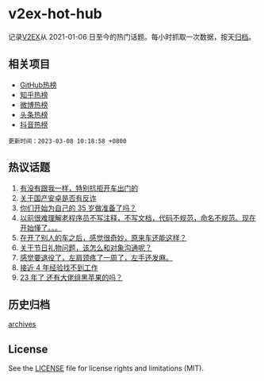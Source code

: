 # v2ex-hot-hub

 记录[V2EX](https://www.v2ex.com/)从 2021-01-06 日至今的热门话题。每小时抓取一次数据，按天[归档](archives)。
 
 ## 相关项目

- [GitHub热榜](https://github.com/it985/github-hot-hub)
- [知乎热榜](https://github.com/it985/zhihu-hot-hub)
- [微博热榜](https://github.com/it985/weibo-hot-hub)
- [头条热榜](https://github.com/it985/toutiao-hot-hub)
- [抖音热榜](https://github.com/it985/douyin-hot-hub)


 `更新时间：2023-03-08 10:18:58 +0800`

## 热议话题

1. [有没有跟我一样，特别抗拒开车出门的](https://www.v2ex.com/t/921838)
1. [关于国产安卓是否有反诈](https://www.v2ex.com/t/921868)
1. [你们开始为自己的 35 岁做准备了吗？](https://www.v2ex.com/t/921827)
1. [以前很难理解老程序员不写注释，不写文档，代码不规范，命名不规范。现在开始懂了。。。](https://www.v2ex.com/t/921889)
1. [在开了别人的车之后，感觉很奇妙，原来车还能这样？](https://www.v2ex.com/t/921847)
1. [关于节日礼物问题，该怎么和对象沟通呢？](https://www.v2ex.com/t/921876)
1. [感觉要退役了，左肩颈疼了一周了，左手还发麻。](https://www.v2ex.com/t/921814)
1. [接近 4 年经验找不到工作](https://www.v2ex.com/t/922086)
1. [23 年了 还有大佬组黑苹果的吗？](https://www.v2ex.com/t/921910)

## 历史归档

[archives](archives)

## License

See the [LICENSE](LICENSE) file for license rights and limitations (MIT).

